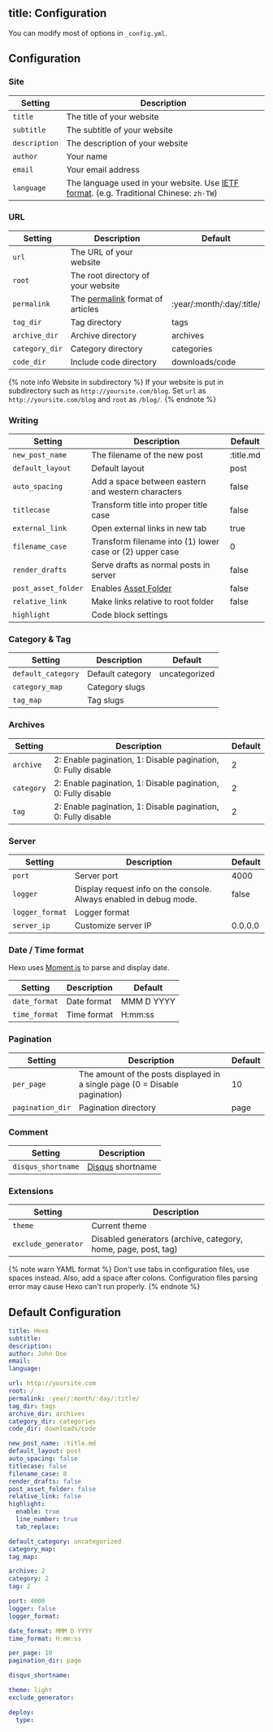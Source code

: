 title: Configuration
---
You can modify most of options in `_config.yml`.

## Configuration

### Site

Setting | Description
--- | ---
`title` | The title of your website
`subtitle` | The subtitle of your website
`description` | The description of your website
`author` | Your name
`email` | Your email address
`language` | The language used in your website. Use [IETF format](http://www.w3.org/International/articles/language-tags/). (e.g. Traditional Chinese: `zh-TW`)

### URL

Setting | Description | Default
--- | --- | ---
`url` | The URL of your website |
`root` | The root directory of your website |
`permalink` | The [permalink](permalinks.html) format of articles | :year/:month/:day/:title/
`tag_dir` | Tag directory | tags
`archive_dir` | Archive directory | archives
`category_dir` | Category directory | categories
`code_dir` | Include code directory | downloads/code

{% note info Website in subdirectory %}
If your website is put in subdirectory such as `http://yoursite.com/blog`.   Set `url` as `http://yoursite.com/blog` and `root` as `/blog/`.
{% endnote %}

### Writing

Setting | Description | Default
--- | --- | ---
`new_post_name` | The filename of the new post | :title.md
`default_layout` | Default layout | post
`auto_spacing` | Add a space between eastern and western characters | false
`titlecase` | Transform title into proper title case | false
`external_link` | Open external links in new tab | true
`filename_case` | Transform filename into (1) lower case or (2) upper case | 0
`render_drafts` | Serve drafts as normal posts in server | false
`post_asset_folder` | Enables [Asset Folder](writing.html#Asset_Folder) | false
`relative_link` | Make links relative to root folder | false
`highlight` | Code block settings |

### Category & Tag

Setting | Description | Default
--- | --- | ---
`default_category` | Default category | uncategorized
`category_map` | Category slugs |
`tag_map` | Tag slugs |

### Archives

Setting | Description | Default
--- | --- | ---
`archive` | 2: Enable pagination, 1: Disable pagination, 0: Fully disable | 2
`category` | 2: Enable pagination, 1: Disable pagination, 0: Fully disable | 2
`tag` | 2: Enable pagination, 1: Disable pagination, 0: Fully disable | 2

### Server

Setting | Description | Default
--- | --- | ---
`port` | Server port | 4000
`logger` | Display request info on the console. Always enabled in debug mode. | false
`logger_format` | Logger format |
`server_ip` | Customize server IP | 0.0.0.0

### Date / Time format

Hexo uses [Moment.js](http://momentjs.com/) to parse and display date.

Setting | Description | Default
--- | --- | ---
`date_format` | Date format | MMM D YYYY
`time_format` | Time format | H:mm:ss

### Pagination

Setting | Description | Default
--- | --- | ---
`per_page` | The amount of the posts displayed in a single page (0 = Disable pagination) | 10
`pagination_dir` | Pagination directory | page

### Comment

Setting | Description
--- | ---
`disqus_shortname` | [Disqus](http://disqus.com/) shortname

### Extensions

Setting | Description
--- | ---
`theme` | Current theme
`exclude_generator` | Disabled generators (archive, category, home, page, post, tag)

{% note warn YAML format %}
Don't use tabs in configuration files, use spaces instead. Also, add a space after colons. Configuration files parsing error may cause Hexo can't run properly.
{% endnote %}

## Default Configuration

``` yaml package.json
title: Hexo
subtitle:
description:
author: John Doe
email:
language:

url: http://yoursite.com
root: /
permalink: :year/:month/:day/:title/
tag_dir: tags
archive_dir: archives
category_dir: categories
code_dir: downloads/code

new_post_name: :title.md
default_layout: post
auto_spacing: false
titlecase: false
filename_case: 0
render_drafts: false
post_asset_folder: false
relative_link: false
highlight:
  enable: true
  line_number: true
  tab_replace:

default_category: uncategorized
category_map:
tag_map:

archive: 2
category: 2
tag: 2

port: 4000
logger: false
logger_format:

date_format: MMM D YYYY
time_format: H:mm:ss

per_page: 10
pagination_dir: page

disqus_shortname:

theme: light
exclude_generator:

deploy:
  type:
```
